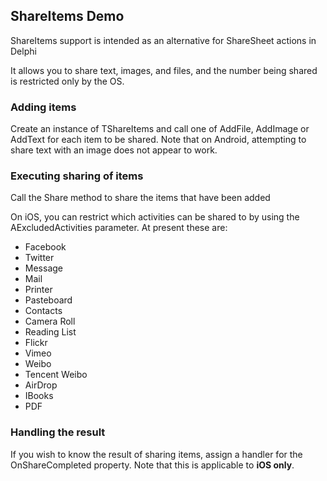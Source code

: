 ## ShareItems Demo

ShareItems support is intended as an alternative for ShareSheet actions in Delphi

It allows you to share text, images, and files, and the number being shared is restricted only by the OS.

### Adding items

Create an instance of TShareItems and call one of AddFile, AddImage or AddText for each item to be shared. Note that on Android, attempting to share text with an image does not appear to work.

### Executing sharing of items

Call the Share method to share the items that have been added

On iOS, you can restrict which activities can be shared to by using the AExcludedActivities parameter. At present these are:

* Facebook
* Twitter
* Message
* Mail
* Printer
* Pasteboard
* Contacts
* Camera Roll
* Reading List
* Flickr
* Vimeo
* Weibo
* Tencent Weibo
* AirDrop
* IBooks
* PDF

### Handling the result

If you wish to know the result of sharing items, assign a handler for the OnShareCompleted property. Note that this is applicable to **iOS only**.




